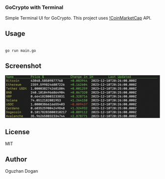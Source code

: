 ### GoCrypto with Terminal

Simple Terminal UI for GoCrypto. This project uses [!CoinMarketCap](https://coinmarketcap.com/) API.

## Usage

```bash

go run main.go

```

## Screenshot

![Screenshot](./assets/getAll.png)

## License

MIT

## Author

Oguzhan Dogan




